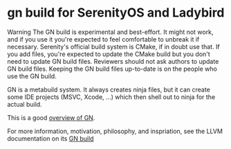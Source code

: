 # gn build for SerenityOS and Ladybird

Warning The GN build is experimental and best-effort. It might not work, and if you use it you're expected to feel comfortable to unbreak it if necessary. Serenity's official build system is CMake, if in doubt use that. If you add files, you're expected to update the CMake build but you don't need to update GN build files. Reviewers should not ask authors to update GN build files. Keeping the GN build files up-to-date is on the people who use the GN build.

GN is a metabuild system. It always creates ninja files, but it can create some IDE projects (MSVC, Xcode, ...) which then shell out to ninja for the actual build.

This is a good [overview of GN](https://docs.google.com/presentation/d/15Zwb53JcncHfEwHpnG_PoIbbzQ3GQi_cpujYwbpcbZo/edit#slide=id.g119d702868_0_12).

For more information, motivation, philosophy, and inspriation, see the LLVM documentation on its [GN build](https://github.com/llvm/llvm-project/tree/main/llvm/utils/gn#quick-start)
